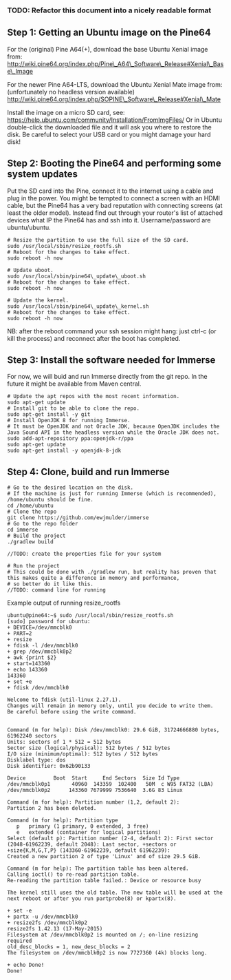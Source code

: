 ### TODO: Refactor this document into a nicely readable format


## Step 1: Getting an Ubuntu image on the Pine64
For the (original) Pine A64(+), download the base Ubuntu Xenial image from:
http://wiki.pine64.org/index.php/Pine\_A64\_Software\_Release#Xenial\_Base\_Image

For the newer Pine A64-LTS, download the Ubuntu Xenial Mate image from: (unfortunately no headless version available)
http://wiki.pine64.org/index.php/SOPINE\_Software\_Release#Xenial\_Mate

Install the image on a micro SD card, see: https://help.ubuntu.com/community/Installation/FromImgFiles/
Or in Ubuntu double-click the downloaded file and it will ask you where to restore the disk.
Be careful to select your USB card or you might damage your hard disk!

## Step 2: Booting the Pine64 and performing some system updates

Put the SD card into the Pine, connect it to the internet using a cable and plug in the power. You might be tempted to
connect a screen with an HDMI cable, but the Pine64 has a very bad reputation with connecting screens (at least the older model).
Instead find out through your router's list of attached devices what IP the Pine64 has and ssh into it. Username/password are ubuntu/ubuntu.


```
# Resize the partition to use the full size of the SD card.
sudo /usr/local/sbin/resize_rootfs.sh
# Reboot for the changes to take effect.
sudo reboot -h now

# Update uboot.
sudo /usr/local/sbin/pine64\_update\_uboot.sh 
# Reboot for the changes to take effect.
sudo reboot -h now

# Update the kernel.
sudo /usr/local/sbin/pine64\_update\_kernel.sh 
# Reboot for the changes to take effect.
sudo reboot -h now
```

NB: after the reboot command your ssh session might hang: just ctrl-c (or kill the process) and reconnect after the boot has completed.

## Step 3: Install the software needed for Immerse

For now, we will buid and run Immerse directly from the git repo. In the future it might be available from Maven central.

```
# Update the apt repos with the most recent information.
sudo apt-get update
# Install git to be able to clone the repo.
sudo apt-get install -y git
# Install OpenJDK 8 for running Immerse.
# It must be OpenJDK and not Oracle JDK, because OpenJDK includes the Java Sound API in the headless version while the Oracle JDK does not.
sudo add-apt-repository ppa:openjdk-r/ppa
sudo apt-get update
sudo apt-get install -y openjdk-8-jdk
```

## Step 4: Clone, build and run Immerse

```
# Go to the desired location on the disk.
# If the machine is just for running Immerse (which is recommended), /home/ubuntu should be fine.
cd /home/ubuntu
# Clone the repo
git clone https://github.com/ewjmulder/immerse
# Go to the repo folder
cd immerse
# Build the project
./gradlew build

//TODO: create the properties file for your system

# Run the project
# This could be done with ./gradlew run, but reality has proven that this makes quite a difference in memory and performance,
# so better do it like this.
//TODO: command line for running
```



Example output of running resize_rootfs

```
ubuntu@pine64:~$ sudo /usr/local/sbin/resize_rootfs.sh
[sudo] password for ubuntu: 
+ DEVICE=/dev/mmcblk0
+ PART=2
+ resize
+ fdisk -l /dev/mmcblk0
+ grep /dev/mmcblk0p2
+ awk {print $2}
+ start=143360
+ echo 143360
143360
+ set +e
+ fdisk /dev/mmcblk0

Welcome to fdisk (util-linux 2.27.1).
Changes will remain in memory only, until you decide to write them.
Be careful before using the write command.


Command (m for help): Disk /dev/mmcblk0: 29.6 GiB, 31724666880 bytes, 61962240 sectors
Units: sectors of 1 * 512 = 512 bytes
Sector size (logical/physical): 512 bytes / 512 bytes
I/O size (minimum/optimal): 512 bytes / 512 bytes
Disklabel type: dos
Disk identifier: 0x62b90133

Device         Boot  Start     End Sectors  Size Id Type
/dev/mmcblk0p1       40960  143359  102400   50M  c W95 FAT32 (LBA)
/dev/mmcblk0p2      143360 7679999 7536640  3.6G 83 Linux

Command (m for help): Partition number (1,2, default 2): 
Partition 2 has been deleted.

Command (m for help): Partition type
   p   primary (1 primary, 0 extended, 3 free)
   e   extended (container for logical partitions)
Select (default p): Partition number (2-4, default 2): First sector (2048-61962239, default 2048): Last sector, +sectors or +size{K,M,G,T,P} (143360-61962239, default 61962239): 
Created a new partition 2 of type 'Linux' and of size 29.5 GiB.

Command (m for help): The partition table has been altered.
Calling ioctl() to re-read partition table.
Re-reading the partition table failed.: Device or resource busy

The kernel still uses the old table. The new table will be used at the next reboot or after you run partprobe(8) or kpartx(8).

+ set -e
+ partx -u /dev/mmcblk0
+ resize2fs /dev/mmcblk0p2
resize2fs 1.42.13 (17-May-2015)
Filesystem at /dev/mmcblk0p2 is mounted on /; on-line resizing required
old_desc_blocks = 1, new_desc_blocks = 2
The filesystem on /dev/mmcblk0p2 is now 7727360 (4k) blocks long.

+ echo Done!
Done!
```